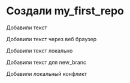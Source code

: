 ﻿# Создали my_first_repo

Добавили текст

Добавили текст через веб браузер

Добавили текст локально

Добавили текст для new_branc


Добавили локальный конфликт


